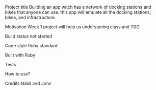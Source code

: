 Project title
Building an app witch has a network of docking stations and bikes that anyone can use.
this app will emulate all the docking stations, bikes, and infrastructure.


Motivation
Week 1 project will help us understaning class and TDD


Build status
not started

Code style
Ruby standard


Built with
Ruby


Tests

How to use?

Credits
Nabil and John
